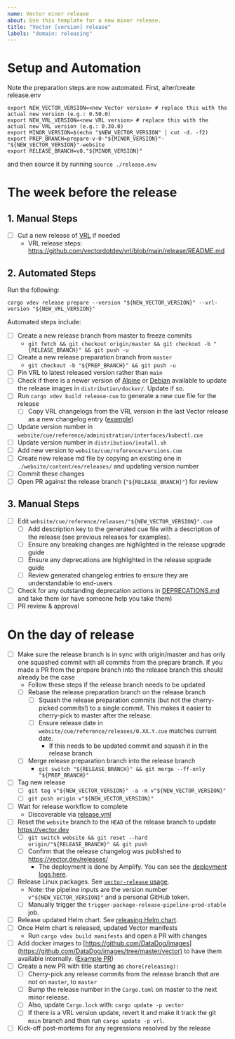 ```yaml
---
name: Vector minor release
about: Use this template for a new minor release.
title: "Vector [version] release"
labels: "domain: releasing"
---
```



# Setup and Automation

Note the preparation steps are now automated. First, alter/create release.env

```shell
export NEW_VECTOR_VERSION=<new Vector version> # replace this with the actual new version (e.g.: 0.50.0)
export NEW_VRL_VERSION=<new VRL version> # replace this with the actual new VRL version (e.g.: 0.30.0)
export MINOR_VERSION=$(echo "$NEW_VECTOR_VERSION" | cut -d. -f2)
export PREP_BRANCH=prepare-v-0-"${MINOR_VERSION}"-"${NEW_VECTOR_VERSION}"-website
export RELEASE_BRANCH=v0."${MINOR_VERSION}"
```

and then source it by running `source ./release.env`

# The week before the release

## 1. Manual Steps

- [ ] Cut a new release of [VRL](https://github.com/vectordotdev/vrl) if needed
  - VRL release steps: https://github.com/vectordotdev/vrl/blob/main/release/README.md

## 2. Automated Steps

Run the following:

```shell
cargo vdev release prepare --version "${NEW_VECTOR_VERSION}" --vrl-version "${NEW_VRL_VERSION}"
```

Automated steps include:
- [ ] Create a new release branch from master to freeze commits
  - `git fetch && git checkout origin/master && git checkout -b "{RELEASE_BRANCH}" && git push -u`
- [ ] Create a new release preparation branch from `master`
  - `git checkout -b "${PREP_BRANCH}" && git push -u`
- [ ] Pin VRL to latest released version rather than `main`
- [ ] Check if there is a newer version of [Alpine](https://alpinelinux.org/releases/) or
      [Debian](https://www.debian.org/releases/) available to update the release images in
      `distribution/docker/`. Update if so.
- [ ] Run `cargo vdev build release-cue` to generate a new cue file for the release
  - [ ] Copy VRL changelogs from the VRL version in the last Vector release as a new changelog entry
        ([example](https://github.com/vectordotdev/vector/blob/9c67bba358195f5018febca2f228dfcb2be794b5/website/cue/reference/releases/0.41.0.cue#L33-L64))
- [ ] Update version number in `website/cue/reference/administration/interfaces/kubectl.cue`
- [ ] Update version number in `distribution/install.sh`
- [ ] Add new version to `website/cue/reference/versions.cue`
- [ ] Create new release md file by copying an existing one in `./website/content/en/releases/` and
      updating version number
- [ ] Commit these changes
- [ ] Open PR against the release branch (`"${RELEASE_BRANCH}"`) for review

## 3. Manual Steps

- [ ] Edit `website/cue/reference/releases/"${NEW_VECTOR_VERSION}".cue`
  - [ ] Add description key to the generated cue file with a description of the release (see
        previous releases for examples).
  - [ ] Ensure any breaking changes are highlighted in the release upgrade guide
  - [ ] Ensure any deprecations are highlighted in the release upgrade guide
  - [ ] Review generated changelog entries to ensure they are understandable to end-users
- [ ] Check for any outstanding deprecation actions in [DEPRECATIONS.md](https://github.com/vectordotdev/vector/blob/master/docs/DEPRECATIONS.md) and
    take them (or have someone help you take them)
- [ ] PR review & approval

# On the day of release

- [ ] Make sure the release branch is in sync with origin/master and has only one squashed commit with all commits from the prepare branch. If you made a PR from the prepare branch into the release branch this should already be the case
  - Follow these steps if the release branch needs to be updated
  - [ ] Rebase the release preparation branch on the release branch
    - [ ] Squash the release preparation commits (but not the cherry-picked commits!) to a single
        commit. This makes it easier to cherry-pick to master after the release.
    - [ ] Ensure release date in `website/cue/reference/releases/0.XX.Y.cue` matches current date.
      - If this needs to be updated commit and squash it in the release branch
  - [ ] Merge release preparation branch into the release branch
      - `git switch "${RELEASE_BRANCH}" && git merge --ff-only "${PREP_BRANCH}"`

- [ ] Tag new release
  - [ ] `git tag v"${NEW_VECTOR_VERSION}" -a -m v"${NEW_VECTOR_VERSION}"`
  - [ ] `git push origin v"${NEW_VECTOR_VERSION}"`
- [ ] Wait for release workflow to complete
  - Discoverable via [release.yml](https://github.com/vectordotdev/vector/actions/workflows/release.yml)
- [ ] Reset the `website` branch to the `HEAD` of the release branch to update https://vector.dev
  - [ ] `git switch website && git reset --hard origin/"${RELEASE_BRANCH}" && git push`
  - [ ] Confirm that the release changelog was published to https://vector.dev/releases/
    - The deployment is done by Amplify. You can see
      the [deployment logs here](https://dd-corpsite.datadoghq.com/logs?query=service%3Awebsites-vector%20branch%3Awebsite&agg_m=count&agg_m_source=base&agg_t=count&cols=host%2Cservice&fromUser=true&messageDisplay=inline&refresh_mode=sliding&storage=hot&stream_sort=time%2Casc&viz=stream).
- [ ] Release Linux packages. See [`vector-release` usage](https://github.com/DataDog/vector-release#usage).
  - Note: the pipeline inputs are the version number `v"${NEW_VECTOR_VERSION}"` and a personal GitHub token.
  - [ ] Manually trigger the `trigger-package-release-pipeline-prod-stable` job.
- [ ] Release updated Helm chart. See [releasing Helm chart](https://github.com/vectordotdev/helm-charts#releasing).
- [ ] Once Helm chart is released, updated Vector manifests
    - Run `cargo vdev build manifests` and open a PR with changes
- [ ] Add docker images to [https://github.com/DataDog/images](https://github.com/DataDog/images/tree/master/vector) to have them available internally. ([Example PR](https://github.com/DataDog/images/pull/7104))
- [ ] Create a new PR with title starting as `chore(releasing):`
  - [ ] Cherry-pick any release commits from the release branch that are not on `master`, to `master`
  - [ ] Bump the release number in the `Cargo.toml` on master to the next minor release.
  - [ ] Also, update `Cargo.lock` with: `cargo update -p vector`
  - [ ] If there is a VRL version update, revert it and make it track the git `main` branch and then run `cargo update -p vrl`.
- [ ] Kick-off post-mortems for any regressions resolved by the release
